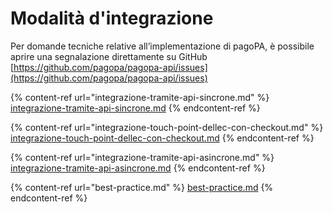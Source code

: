 # Modalità d'integrazione

Per domande tecniche relative all’implementazione di pagoPA, è possibile aprire una segnalazione direttamente su GitHub [https://github.com/pagopa/pagopa-api/issues](https://github.com/pagopa/pagopa-api/issues)

{% content-ref url="integrazione-tramite-api-sincrone.md" %}
[integrazione-tramite-api-sincrone.md](integrazione-tramite-api-sincrone.md)
{% endcontent-ref %}

{% content-ref url="integrazione-touch-point-dellec-con-checkout.md" %}
[integrazione-touch-point-dellec-con-checkout.md](integrazione-touch-point-dellec-con-checkout.md)
{% endcontent-ref %}

{% content-ref url="integrazione-tramite-api-asincrone.md" %}
[integrazione-tramite-api-asincrone.md](integrazione-tramite-api-asincrone.md)
{% endcontent-ref %}

{% content-ref url="best-practice.md" %}
[best-practice.md](best-practice.md)
{% endcontent-ref %}
